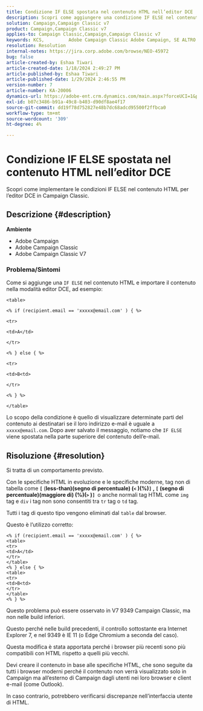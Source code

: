 ```yaml
---
title: Condizione IF ELSE spostata nel contenuto HTML nell’editor DCE
description: Scopri come aggiungere una condizione IF ELSE nel contenuto HTML e importare il contenuto in modalità editor DCE.
solution: Campaign,Campaign Classic v7
product: Campaign,Campaign Classic v7
applies-to: Campaign Classic,Campaign,Campaign Classic v7
keywords: KCS, ​​​​​​ ​ ​ ​ ​ ​ ​ ​ ​Adobe Campaign Classic Adobe Campaign, SE ALTRO HTML, DCE, risoluzione dei problemi, V7 9349
resolution: Resolution
internal-notes: https://jira.corp.adobe.com/browse/NEO-45972
bug: false
article-created-by: Eshaa Tiwari
article-created-date: 1/18/2024 2:49:27 PM
article-published-by: Eshaa Tiwari
article-published-date: 1/29/2024 2:46:55 PM
version-number: 7
article-number: KA-20006
dynamics-url: https://adobe-ent.crm.dynamics.com/main.aspx?forceUCI=1&pagetype=entityrecord&etn=knowledgearticle&id=81d16bc2-10b6-ee11-a569-6045bd006b3d
exl-id: b07c3486-b91a-49c8-b403-d90df8ae4f17
source-git-commit: dd19f78d752827e48b7dc68adcd95500f2ffbca0
workflow-type: tm+mt
source-wordcount: '309'
ht-degree: 4%

---
```


# Condizione IF ELSE spostata nel contenuto HTML nell’editor DCE


Scopri come implementare le condizioni IF ELSE nel contenuto HTML per l’editor DCE in Campaign Classic.

## Descrizione {#description}


<b>Ambiente</b>

- Adobe Campaign
- Adobe Campaign Classic
- Adobe Campaign Classic V7


### <b>Problema/Sintomi</b>

Come si aggiunge una `IF ELSE` nel contenuto HTML e importare il contenuto nella modalità editor DCE, ad esempio:


```
<table>

<% if (recipient.email == 'xxxxx@email.com' ) { %>

<tr>

<td>A</td>

</tr>

<% } else { %>

<tr>

<td>B<td>

</tr>

<% } %>

</table>
```


Lo scopo della condizione è quello di visualizzare determinate parti del contenuto ai destinatari se il loro indirizzo e-mail è uguale a `xxxxx@email.com`. Dopo aver salvato il messaggio, notiamo che `IF ELSE` viene spostata nella parte superiore del contenuto dell’e-mail.


## Risoluzione {#resolution}


Si tratta di un comportamento previsto.

Con le specifiche HTML in evoluzione e le specifiche moderne, tag non di tabella come <b>`[` </b>(<b>less-than)(segno di percentuale) (`<` )(%)`]` , `[` (segno di percentuale)(maggiore di) (%)(`>` )`]`  </b>o anche normali tag HTML come `img` tag e `div` i tag non sono consentiti tra `tr` tag o `td` tag.

Tutti i tag di questo tipo vengono eliminati dal `table` dal browser.

Questo è l’utilizzo corretto:


```
<% if (recipient.email == 'xxxxx@email.com' ) { %>
<table>
<tr>
<td>A</td>
</tr>
</table>
<% } else { %>
<table>
<tr>
<td>B<td>
</tr>
</table>
<% } %>
```


Questo problema può essere osservato in V7 9349 Campaign Classic, ma non nelle build inferiori.

Questo perché nelle build precedenti, il controllo sottostante era Internet Explorer 7, e nel 9349 è IE 11 (o Edge Chromium a seconda del caso).

Questa modifica è stata apportata perché i browser più recenti sono più compatibili con HTML rispetto a quelli più vecchi.

Devi creare il contenuto in base alle specifiche HTML, che sono seguite da tutti i browser moderni perché il contenuto non verrà visualizzato solo in Campaign ma all’esterno di Campaign dagli utenti nei loro browser e client e-mail (come Outlook).

In caso contrario, potrebbero verificarsi discrepanze nell’interfaccia utente di HTML.
